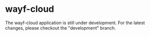# wayf-cloud

The wayf-cloud application is still under development. For the latest changes, please checkout the "development" branch.